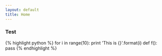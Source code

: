 ```yaml
---
layout: default
title: Home
---
```

### Test
{% highlight python %}
for i in range(10):
	print 'This is {}'.format(i)
def f(): pass
{% endhighlight %}

